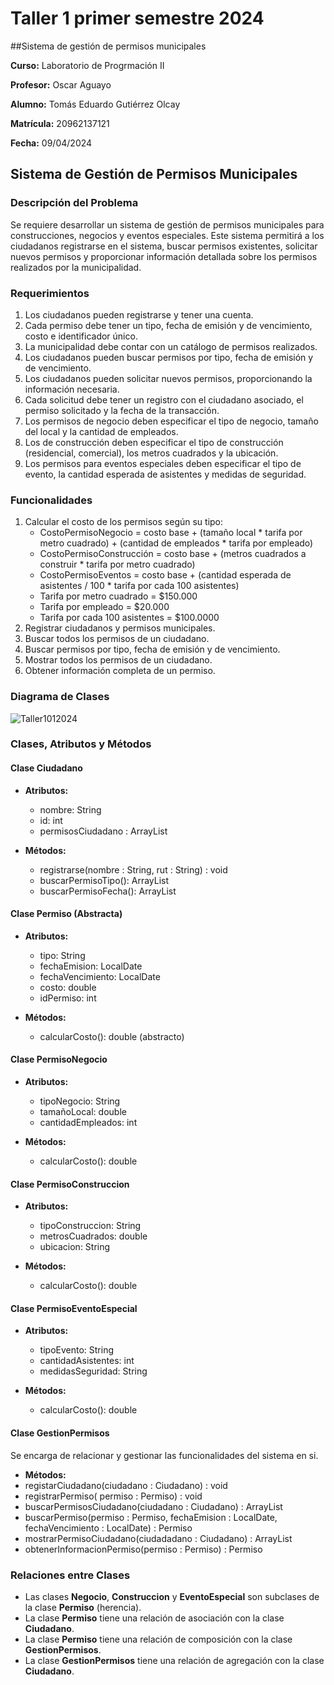 # Taller 1 primer semestre 2024

##Sistema de gestión de permisos municipales

**Curso:** Laboratorio de Progrmación II

**Profesor:** Oscar Aguayo

**Alumno:** Tomás Eduardo Gutiérrez Olcay

**Matrícula:** 20962137121

**Fecha:** 09/04/2024

## Sistema de Gestión de Permisos Municipales

### Descripción del Problema

Se requiere desarrollar un sistema de gestión de permisos municipales para construcciones, negocios y eventos especiales. Este sistema permitirá a los ciudadanos registrarse en el sistema, buscar permisos existentes, solicitar nuevos permisos y proporcionar información detallada sobre los permisos realizados por la municipalidad.

### Requerimientos

1. Los ciudadanos pueden registrarse y tener una cuenta.
2. Cada permiso debe tener un tipo, fecha de emisión y de vencimiento, costo e identificador único.
3. La municipalidad debe contar con un catálogo de permisos realizados.
4. Los ciudadanos pueden buscar permisos por tipo, fecha de emisión y de vencimiento.
5. Los ciudadanos pueden solicitar nuevos permisos, proporcionando la información necesaria.
6. Cada solicitud debe tener un registro con el ciudadano asociado, el permiso solicitado y la fecha de la transacción.
7. Los permisos de negocio deben especificar el tipo de negocio, tamaño del local y la cantidad de empleados.
8. Los de construcción deben especificar el tipo de construcción (residencial, comercial), los metros cuadrados y la ubicación.
9. Los permisos para eventos especiales deben especificar el tipo de evento, la cantidad esperada de asistentes y medidas de seguridad.

### Funcionalidades

1. Calcular el costo de los permisos según su tipo:
   - CostoPermisoNegocio = costo base + (tamaño local * tarifa por metro cuadrado) + (cantidad de empleados * tarifa por empleado)
   - CostoPermisoConstrucción = costo base + (metros cuadrados a construir * tarifa por metro cuadrado)
   - CostoPermisoEventos = costo base + (cantidad esperada de asistentes / 100 * tarifa por cada 100 asistentes)
   - Tarifa por metro cuadrado = $150.000
   - Tarifa por empleado = $20.000
   - Tarifa por cada 100 asistentes = $100.0000
2. Registrar ciudadanos y permisos municipales.
3. Buscar todos los permisos de un ciudadano.
4. Buscar permisos por tipo, fecha de emisión y de vencimiento.
5. Mostrar todos los permisos de un ciudadano.
6. Obtener información completa de un permiso.

### Diagrama de Clases

![Taller1012024](https://github.com/TGO74/1erTallerLAb2/assets/128320982/f47815a9-2ca5-49db-8dd6-f5138d9c11bd)


### Clases, Atributos y Métodos

#### Clase Ciudadano

- **Atributos:**
  - nombre: String
  - id: int
  - permisosCiudadano : ArrayList<Permiso>

- **Métodos:**
  + registrarse(nombre : String, rut : String) : void
  - buscarPermisoTipo(): ArrayList<Permiso>
  - buscarPermisoFecha(): ArrayList<Permiso>

#### Clase Permiso (Abstracta)

- **Atributos:**
  - tipo: String
  - fechaEmision: LocalDate
  - fechaVencimiento: LocalDate
  - costo: double
  - idPermiso: int

- **Métodos:** 
  - calcularCosto(): double (abstracto)

#### Clase PermisoNegocio 

- **Atributos:**
  - tipoNegocio: String
  - tamañoLocal: double
  - cantidadEmpleados: int

- **Métodos:**
  - calcularCosto(): double

#### Clase PermisoConstruccion

- **Atributos:**
  - tipoConstruccion: String
  - metrosCuadrados: double
  - ubicacion: String

- **Métodos:**
  - calcularCosto(): double

#### Clase PermisoEventoEspecial

- **Atributos:**
  - tipoEvento: String
  - cantidadAsistentes: int
  - medidasSeguridad: String

- **Métodos:**
  - calcularCosto(): double




#### Clase GestionPermisos
Se encarga de relacionar y gestionar las funcionalidades del sistema en si.
- **Métodos:**
- registarCiudadano(ciudadano : Ciudadano) : void
- registrarPermiso( permiso : Permiso) : void
- buscarPermisosCiudadano(ciudadano : Ciudadano) : ArrayList<Permiso>
- buscarPermiso(permiso : Permiso, fechaEmision : LocalDate, fechaVencimiento : LocalDate) : Permiso
- mostrarPermisoCiudadano(ciudadadano : Ciudadano) : ArrayList<Permiso>
- obtenerInformacionPermiso(permiso : Permiso) : Permiso

### Relaciones entre Clases

- Las clases **Negocio**, **Construccion** y **EventoEspecial** son subclases de la clase **Permiso** (herencia).
- La clase **Permiso** tiene una relación de asociación con la clase **Ciudadano**.
- La clase **Permiso** tiene una relación de composición con la clase **GestionPermisos**.
- La clase **GestionPermisos** tiene una relación de agregación con la clase **Ciudadano**.
